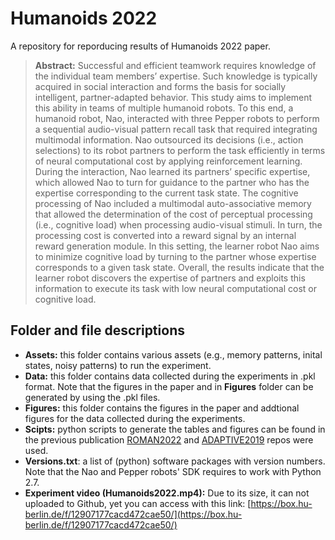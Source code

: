 # Humanoids 2022
A repository for reporducing results of Humanoids 2022 paper. 

> **Abstract:** Successful and efficient teamwork requires knowledge of the individual team members’ expertise. Such knowledge is typically acquired in social interaction and forms the basis for socially intelligent, partner-adapted behavior. This study aims to implement this ability in teams of multiple humanoid robots. To this end, a humanoid robot, Nao, interacted with three Pepper robots to perform a sequential audio-visual pattern recall task that required integrating multimodal information. Nao outsourced its decisions (i.e., action selections) to its robot partners to perform the task efficiently in terms of neural computational cost by applying reinforcement learning. During the interaction, Nao learned its partners’ specific expertise, which allowed Nao to turn for guidance to the partner who has the expertise corresponding to the current task state. The cognitive processing of Nao included a multimodal auto-associative memory that allowed the determination of the cost of perceptual processing (i.e., cognitive load) when processing audio-visual stimuli. In turn, the processing cost is converted into a reward signal by an internal reward generation module. In this setting, the learner robot Nao aims to minimize cognitive load by turning to the partner whose expertise corresponds to a given task state. Overall, the results indicate that the learner robot discovers the expertise of partners and exploits this information to execute its task with low neural computational cost or cognitive load.

## Folder and file descriptions
+ **Assets:** this folder contains various assets (e.g., memory patterns, inital states, noisy patterns) to run the experiment.
+ **Data:** this folder contains data collected during the experiments in .pkl format. Note that the figures in the paper and in **Figures** folder can be generated by using the .pkl files. 
+ **Figures:** this folder contains the figures in the paper and addtional figures for the data collected during the experiments.
+ **Scipts:** python scripts to generate the tables and figures can be found in the previous publication [ROMAN2022](https://github.com/muratkirtay/RoMAN2021) and [ADAPTIVE2019](https://github.com/muratkirtay/ADAPTIVE2019) repos were used.
+ **Versions.txt**: a list of (python) software packages with version numbers. Note that the Nao and Pepper robots' SDK requires to work with Python 2.7.
+ **Experiment video (Humanoids2022.mp4):** Due to its size, it can not uploaded to Github, yet you can access with this link: [https://box.hu-berlin.de/f/12907177cacd472cae50/](https://box.hu-berlin.de/f/12907177cacd472cae50/)

